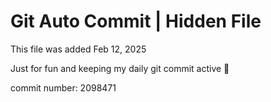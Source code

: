 # Git Auto Commit | Hidden File

This file was added Feb 12, 2025

Just for fun and keeping my daily git commit active 🤪

commit number: 2098471
